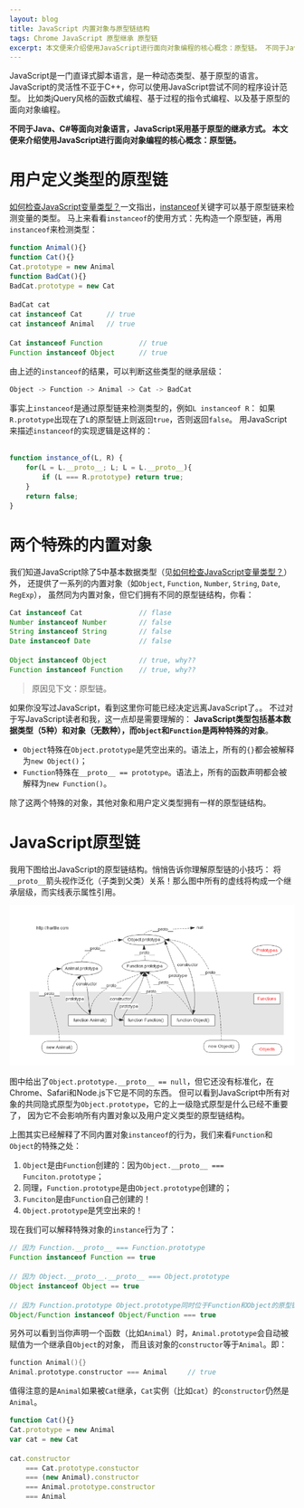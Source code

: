 ```yaml
---
layout: blog
title: JavaScript 内置对象与原型链结构
tags: Chrome JavaScript 原型继承 原型链
excerpt: 本文便来介绍使用JavaScript进行面向对象编程的核心概念：原型链。 不同于Java、C#等面向对象语言，JavaScript采用基于原型的继承方式。
---
```


JavaScript是一门直译式脚本语言，是一种动态类型、基于原型的语言。
JavaScript的灵活性不亚于C++，你可以使用JavaScript尝试不同的程序设计范型。
比如类jQuery风格的函数式编程、基于过程的指令式编程、以及基于原型的面向对象编程。

**不同于Java、C#等面向对象语言，JavaScript采用基于原型的继承方式。
本文便来介绍使用JavaScript进行面向对象编程的核心概念：原型链。**

# 用户定义类型的原型链

[如何检查JavaScript变量类型？][type-check]一文指出，[instanceof][instanceof]关键字可以基于原型链来检测变量的类型。
马上来看看`instanceof`的使用方式：先构造一个原型链，再用`instanceof`来检测类型：

```javascript
function Animal(){}
function Cat(){}
Cat.prototype = new Animal
function BadCat(){}
BadCat.prototype = new Cat

BadCat cat
cat instanceof Cat      // true
cat instanceof Animal   // true

Cat instanceof Function         // true 
Function instanceof Object      // true 
```

由上述的`instanceof`的结果，可以判断这些类型的继承层级：

```cpp
Object -> Function -> Animal -> Cat -> BadCat
```

事实上`instanceof`是通过原型链来检测类型的，例如`L instanceof R`：
如果`R.prototype`出现在了`L`的原型链上则返回`true`，否则返回`false`。
用JavaScript来描述`instanceof`的实现逻辑是这样的：

```javascript

function instance_of(L, R) {
    for(L = L.__proto__; L; L = L.__proto__){
        if (L === R.prototype) return true;
    } 
    return false; 
}
```

# 两个特殊的内置对象

我们知道JavaScript除了5中基本数据类型（见[如何检查JavaScript变量类型？][type-check]）外，
还提供了一系列的内置对象（如`Object`, `Function`, `Number`, `String`, `Date`, `RegExp`），
虽然同为内置对象，但它们拥有不同的原型链结构，你看：

```javascript
Cat instanceof Cat              // flase
Number instanceof Number        // false 
String instanceof String        // false 
Date instanceof Date            // false

Object instanceof Object        // true, why??
Function instanceof Function    // true, why??
```

> 原因见下文：原型链。

如果你没写过JavaScript，看到这里你可能已经决定远离JavaScript了。。
不过对于写JavaScript读者和我，这一点却是需要理解的：
**JavaScript类型包括基本数据类型（5种）和对象（无数种），而`Object`和`Function`是两种特殊的对象**。

* `Object`特殊在`Object.prototype`是凭空出来的。语法上，所有的`{}`都会被解释为`new Object()`；
* `Function`特殊在`__proto__ == prototype`。语法上，所有的函数声明都会被解释为`new Function()`。

除了这两个特殊的对象，其他对象和用户定义类型拥有一样的原型链结构。

# JavaScript原型链

我用下图给出JavaScript的原型链结构。悄悄告诉你理解原型链的小技巧：
将`__proto__`箭头视作泛化（子类到父类）关系！那么图中所有的虚线将构成一个继承层级，而实线表示属性引用。

![](/assets/img/blog/javascript/js-proto.png)

图中给出了`Object.prototype.__proto__ == null`，但它还没有标准化，在Chrome、Safari和Node.js下它是不同的东西。
但可以看到JavaScript中所有对象的共同隐式原型为`Object.prototype`，它的上一级隐式原型是什么已经不重要了，
因为它不会影响所有内置对象以及用户定义类型的原型链结构。

上图其实已经解释了不同内置对象`instanceof`的行为，我们来看`Function`和`Object`的特殊之处：

1. `Object`是由`Function`创建的：因为`Object.__proto__ === Funciton.prototype`；
2. 同理，`Function.prototype`是由`Object.prototype`创建的；
3. `Funciton`是由`Function`自己创建的！
4. `Object.prototype`是凭空出来的！

现在我们可以解释特殊对象的`instance`行为了：

```javascript
// 因为 Function.__proto__ === Function.prototype
Function instanceof Function == true

// 因为 Object.__proto__.__proto__ === Object.prototype
Object instanceof Object == true

// 因为 Function.prototype Object.prototype同时位于Function和Object的原型链上
Object/Function instanceof Object/Function === true
```

另外可以看到当你声明一个函数（比如`Animal`）时，`Animal.prototype`会自动被赋值为一个继承自`Object`的对象，
而且该对象的`constructor`等于`Animal`。即：

```cpp
function Animal(){}
Animal.prototype.constructor === Animal     // true
```

值得注意的是`Animal`如果被`Cat`继承，`Cat`实例（比如`cat`）的`constructor`仍然是`Animal`。

```javascript
function Cat(){}
Cat.prototype = new Animal
var cat = new Cat

cat.constructor 
    === Cat.prototype.constuctor 
    === (new Animal).constructor 
    === Animal.prototype.constructor
    === Animal
```

[instanceof]: https://developer.mozilla.org/zh-CN/docs/Web/JavaScript/Reference/Operators/instanceof
[type-check]: /2015/09/18/js-type-checking.html
